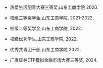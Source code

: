 - 热爱生活配音大赛三等奖,山东工商学院 2020.

- 校级三等奖学金,山东工商学院, 2021-2022.  

- 校级二等奖学金,山东工商学院, 2022.  

- 校级优秀学生,山东工商学院, 2022.  

- 优秀共青团干部,山东工商学院 2022. 
   
- 广发证券ETF模拟金融市场大赛三等奖, 2024. 